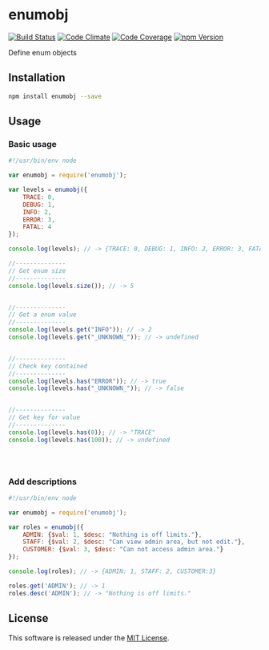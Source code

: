 enumobj
==========

<!-- Badge Start -->
<a name="badges"></a>

[![Build Status][bd_travis_shield_url]][bd_travis_url]
[![Code Climate][bd_codeclimate_shield_url]][bd_codeclimate_url]
[![Code Coverage][bd_codeclimate_coverage_shield_url]][bd_codeclimate_url]
[![npm Version][bd_npm_shield_url]][bd_npm_url]

[bd_repo_url]: https://github.com/okunishinishi/node-enumobj
[bd_travis_url]: http://travis-ci.org/okunishinishi/node-enumobj
[bd_travis_shield_url]: http://img.shields.io/travis/okunishinishi/node-enumobj.svg?style=flat
[bd_license_url]: https://github.com/okunishinishi/node-enumobj/blob/master/LICENSE
[bd_codeclimate_url]: http://codeclimate.com/github/okunishinishi/node-enumobj
[bd_codeclimate_shield_url]: http://img.shields.io/codeclimate/github/okunishinishi/node-enumobj.svg?style=flat
[bd_codeclimate_coverage_shield_url]: http://img.shields.io/codeclimate/coverage/github/okunishinishi/node-enumobj.svg?style=flat
[bd_gemnasium_url]: https://gemnasium.com/okunishinishi/node-enumobj
[bd_gemnasium_shield_url]: https://gemnasium.com/okunishinishi/node-enumobj.svg
[bd_npm_url]: http://www.npmjs.org/package/enumobj
[bd_npm_shield_url]: http://img.shields.io/npm/v/enumobj.svg?style=flat

<!-- Badge End -->


<!-- Description Start -->
<a name="description"></a>

Define enum objects

<!-- Description End -->




<!-- Sections Start -->
<a name="sections"></a>

<!-- Section from "docs/readme/01.Installation.md.hbs" Start -->

<a name="section-docs-readme-01-installation-md"></a>
Installation
-----

```bash
npm install enumobj --save
```

<!-- Section from "docs/readme/01.Installation.md.hbs" End -->

<!-- Section from "docs/readme/02.Usage.md.hbs" Start -->

<a name="section-docs-readme-02-usage-md"></a>
Usage
-----

### Basic usage

```javascript
#!/usr/bin/env node

var enumobj = require('enumobj');

var levels = enumobj({
    TRACE: 0,
    DEBUG: 1,
    INFO: 2,
    ERROR: 3,
    FATAL: 4
});

console.log(levels); // -> {TRACE: 0, DEBUG: 1, INFO: 2, ERROR: 3, FATAL: 4}

//--------------
// Get enum size
//--------------
console.log(levels.size()); // -> 5


//--------------
// Get a enum value
//--------------
console.log(levels.get("INFO")); // -> 2
console.log(levels.get("_UNKNOWN_")); // -> undefined


//--------------
// Check key contained
//--------------
console.log(levels.has("ERROR")); // -> true
console.log(levels.has("_UNKNOWN_")); // -> false


//--------------
// Get key for value
//--------------
console.log(levels.has(0)); // -> "TRACE"
console.log(levels.has(100)); // -> undefined





```


### Add descriptions

```javascript
#!/usr/bin/env node

var enumobj = require('enumobj');

var roles = enumobj({
    ADMIN: {$val: 1, $desc: "Nothing is off limits."},
    STAFF: {$val: 2, $desc: "Can view admin area, but not edit."},
    CUSTOMER: {$val: 3, $desc: "Can not access admin area."}
});

console.log(roles); // -> {ADMIN: 1, STAFF: 2, CUSTOMER:3}

roles.get('ADMIN'); // -> 1
roles.desc('ADMIN'); // -> "Nothing is off limits."
```

<!-- Section from "docs/readme/02.Usage.md.hbs" End -->


<!-- Sections Start -->


<!-- LICENSE Start -->
<a name="license"></a>

License
-------
This software is released under the [MIT License](https://github.com/okunishinishi/node-enumobj/blob/master/LICENSE).

<!-- LICENSE End -->


